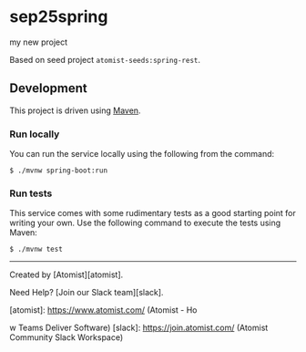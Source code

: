 # sep25spring
my new project

Based on seed project `atomist-seeds:spring-rest`.

## Development

This project is driven using [Maven][mvn].

[mvn]: https://maven.apache.org/ (Maven)

### Run locally






You can run the service locally using the following from the command:






```
$ ./mvnw spring-boot:run
```

### Run tests

This service comes with some rudimentary tests as a good starting
point for writing your own.  Use the following command to execute the
tests using Maven:





```
$ ./mvnw test
```

---

Created by [Atomist][atomist].


Need Help?  [Join our Slack team][slack].

[atomist]: https://www.atomist.com/ (Atomist - Ho

w Teams Deliver Software)
[slack]: https://join.atomist.com/ (Atomist Community Slack Workspace)
